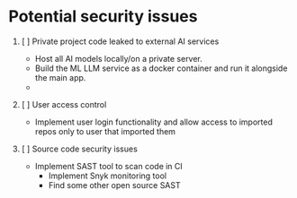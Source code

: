 # Potential security issues
1. [ ] Private project code leaked to external AI services
   - Host all AI models locally/on a private server.
   - Build the ML LLM service as a docker container and run it alongside the main app.
   - 
2. [ ] User access control
   - Implement user login functionality and allow access to imported repos only to user that imported them
   
3. [ ] Source code security issues
   - Implement SAST tool to scan code in CI
     - Implement Snyk monitoring tool
     - Find some other open source SAST

